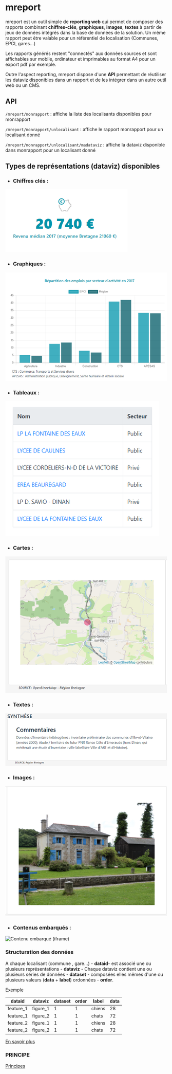 # mreport

mreport est un outil simple de **reporting web** qui permet de composer des rapports combinant **chiffres-clés**, **graphiques**, **images**, **textes** à partir de jeux de données intégrés dans la base de données de la solution. Un même rapport peut être valable pour un référentiel de localisation (Communes, EPCI,  gares...)

Les rapports générés restent "connectés"   aux données sources et sont affichables sur mobile, ordinateur et imprimables au format A4 pour un export pdf par exemple.

Outre l'aspect reporting, mreport dispose d'une **API** permettant de réutiliser les dataviz disponibles dans un rapport et de les intégrer dans un autre outil web ou un CMS.


## API

`/mreport/monrapport`  :  affiche la liste des localisants disponibles pour monrapport

`/mreport/monrapport/unlocalisant`  :  affiche le rapport  monrapport pour un localisant donné

`/mreport/monrapport/unlocalisant/madataviz`  :  affiche la dataviz  disponible dans monrapport pour un localisant donné



## Types de représentations (dataviz) disponibles


* ### Chiffres clés :
![Chiffres clés](img/figure.png "Chiffres clés")

* ### Graphiques :
![Graphique](img/chart.png "Graphique")

*  ### Tableaux :
![Tableau](img/table.png "Tableau")

*  ### Cartes :
![carte](img/map.PNG "Carte")

*  ### Textes :
![Texte](img/text.png "Texte")

*  ### Images :
![image](img/image.png "Image")

*  ### Contenus embarqués :
![Contenu embarqué (iframe)](img/iframe.png "Contenu embarqué")



### Structuration des données

A chaque localisant  (commune , gare...)  - **dataid**- est associé une ou plusieurs représentations - **dataviz** -
Chaque dataviz  contient une ou plusieurs séries de données - **dataset** - composées elles mêmes d'une ou plusieurs valeurs (**data** + **label**) ordonnées - **order**.

  Exemple

dataid | dataviz | dataset | order | label | data
-------|---------|---------|------|--------|-----
feature_1 | figure_1 | 1 | 1 | chiens | 28
feature_1 | figure_2 | 1 | 1 | chats | 72
feature_2 | figure_1 | 1 | 1 | chiens | 28
feature_2 | figure_2 | 1 | 1 | chats | 72

[En savoir plus](DATA.md)


### PRINCIPE

[Principes](PRINCIPES.md)
